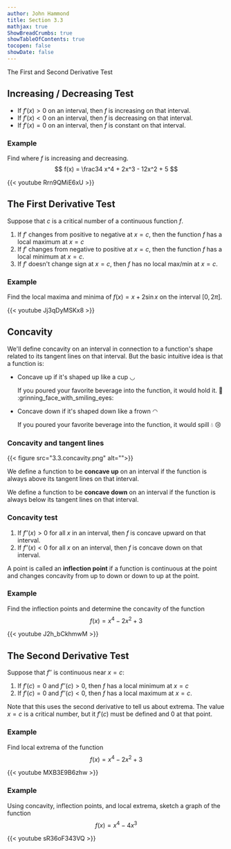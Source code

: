 ```yaml
---
author: John Hammond
title: Section 3.3
mathjax: true
ShowBreadCrumbs: true
showTableOfContents: true
tocopen: false
showDate: false
---
```


The First and Second Derivative Test
<!--more-->

## Increasing / Decreasing Test

- If $f'(x) > 0$ on an interval, then $f$ is increasing on that interval. 
- If $f'(x) < 0$ on an interval, then $f$ is decreasing on that interval.
- If $f'(x) = 0$ on an interval, then $f$ is constant on that interval.

### Example

Find where $f$ is increasing and decreasing.
$$
f(x) = \frac34 x^4 + 2x^3 - 12x^2 + 5
$$

{{< youtube Rrn9QMiE6xU >}}


## The First Derivative Test
Suppose that $c$ is a critical number of a continuous function $f$.
1. If $f'$ changes from positive to negative at $x=c$, then the function $f$ has a local maximum at $x=c$
2. If $f'$ changes from negative to positive at $x=c$, then the function $f$ has a local minimum at $x=c$.
3. If $f'$ doesn't change sign at $x=c$, then $f$ has no local max/min at $x=c$. 

### Example
Find the local maxima and minima of $f(x) = x + 2\sin x$ on the interval $[0, 2\pi]$. 

{{< youtube Jj3qDyMSKx8 >}}

## Concavity

We'll define concavity on an interval in connection to a function's shape related to its tangent lines on that interval. But the basic intuitive idea is that a function is: 

- Concave up if it's shaped up like a cup  ◡
   
   If you poured your favorite beverage into the function, it would hold it. :beer: :grinning_face_with_smiling_eyes: 
- Concave down if it's shaped down like a frown ◠  

   If you poured your favorite beverage into the function, it would spill :droplet: :cry: 

### Concavity and tangent lines

{{< figure src="3.3.concavity.png" alt="">}}

We define a function to be **concave up** on an interval if the function is always above its tangent lines on that interval.

We define a function to be **concave down** on an interval if the function is always below its tangent lines on that interval.

### Concavity test

1. If $f''(x) > 0$ for all $x$ in an interval, then $f$ is concave upward on that interval.
2. If $f''(x) < 0$ for all $x$ on an interval, then $f$ is concave down on that interval.

A point is called an **inflection point** if a function is continuous at the point and changes concavity from up to down or down to up at the point. 

### Example

Find the inflection points and determine the concavity of the function
$$
f(x) = x^4 - 2x^2 + 3
$$

{{< youtube J2h_bCkhmwM >}}

## The Second Derivative Test

Suppose that $f''$ is continuous near $x=c$:
1. If $f'(c) = 0$ and $f''(c) > 0$, then $f$ has a local minimum at $x=c$
2. If $f'(c) = 0$ and $f''(c) < 0$, then $f$ has a local maximum at $x=c$.

Note that this uses the second derivative to tell us about extrema. The value $x=c$ is a critical number, but it $f'(c)$ must be defined and 0 at that point. 


### Example
Find local extrema of the function
$$
f(x) = x^4 - 2x^2 + 3
$$

{{< youtube MXB3E9B6zhw >}}

### Example
Using concavity, inflection points, and local extrema, sketch a graph of the function
$$
f(x) = x^4 - 4x^3
$$

{{< youtube sR36oF343VQ >}}
